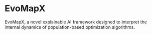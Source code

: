# EvoMapX
EvoMapX, a novel explainable AI framework designed to interpret the internal dynamics of population-based optimization algorithms.
